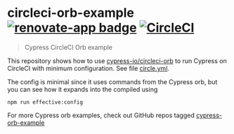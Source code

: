 # circleci-orb-example [![renovate-app badge][renovate-badge]][renovate-app] [![CircleCI](https://circleci.com/gh/cypress-io/circleci-orb-example/tree/master.svg?style=svg)](https://circleci.com/gh/cypress-io/circleci-orb-example/tree/master)
> Cypress CircleCI Orb example

This repository shows how to use [cypress-io/circleci-orb](https://github.com/cypress-io/circleci-orb) to run Cypress on CircleCI with minimum configuration. See file [circle.yml](circle.yml).

The config is minimal since it uses commands from the Cypress orb, but you can see how it expands into the compiled using

```
npm run effective:config
```

For more Cypress orb examples, check out GitHub repos tagged [cypress-orb-example](https://github.com/topics/cypress-orb-example)

[renovate-badge]: https://img.shields.io/badge/renovate-app-blue.svg
[renovate-app]: https://renovateapp.com/
